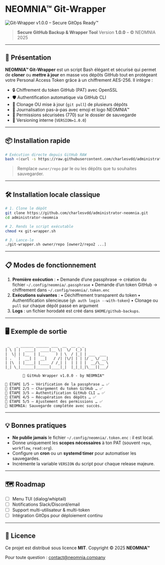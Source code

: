# NEOMNIA™ Git-Wrapper

![Git-Wrapper v1.0.0 – Secure GitOps Ready™](https://img.shields.io/badge/Git--Wrapper_v1.0.0-Secure_GitOps_Ready%E2%84%A2-blue)

> **Secure GitHub Backup & Wrapper Tool**
> Version **1.0.0** – © NEOMNIA 2025

---

## 🚀 Présentation

**NEOMNIA™ Git-Wrapper** est un script Bash élégant et sécurisé qui permet de **cloner** ou **mettre à jour** en masse vos dépôts GitHub tout en protégeant votre Personal Access Token grâce à un chiffrement AES-256. Il intègre :

* 🔒 Chiffrement du token GitHub (PAT) avec OpenSSL
* 🛡️ Authentification automatique via GitHub CLI
* 📁 Clonage OU mise à jour (`git pull`) de plusieurs dépôts
* 🧾 Journalisation pas-à-pas avec emoji et logo NEOMNIA™
* 🔐 Permissions sécurisées (770) sur le dossier de sauvegarde
* 🔢 Versioning interne (`VERSION=1.0.0`)

---

## 📦 Installation rapide

```bash
# Exécution directe depuis GitHub RAW
bash <(curl -s https://raw.githubusercontent.com/charlesvdd/administrator-neomnia/main/setup_venv.sh) owner/repo [owner2/repo2 ...]
```

> Remplace `owner/repo` par le ou les dépôts que tu souhaites sauvegarder.

---

## 🛠️ Installation locale classique

```bash
# 1. Clone le dépôt
git clone https://github.com/charlesvdd/administrator-neomnia.git
cd administrator-neomnia

# 2. Rends le script exécutable
chmod +x git-wrapper.sh

# 3. Lance-le
./git-wrapper.sh owner/repo [owner2/repo2 ...]
```

---

## 📋 Modes de fonctionnement

1. **Première exécution** :
   • Demande d’une passphrase → création du fichier `~/.config/neomnia/.passphrase`
   • Demande d’un token GitHub → chiffrement dans `~/.config/neomnia/.token.enc`
2. **Exécutions suivantes** :
   • Déchiffrement transparent du token
   • Authentification silencieuse (`gh auth login --with-token`)
   • Clonage ou `pull` sur chaque dépôt passé en argument
3. **Logs** : un fichier horodaté est créé dans `$HOME/github-backups`.

---

## 🖥️ Exemple de sortie

```
 _   _ ______ ______ ___  __  __ _ _           
| \ | |  ____|  ____|__ \|  \/  (_) |          
|  \| | |__  | |__     ) | \  / |_| | ___  ___ 
| . ` |  __| |  __|   / /| |\/| | | |/ _ \/ __|
| |\  | |____| |____ / /_| |  | | | |  __/\__ \
|_| \_|______|______|____|_|  |_|_|_|\___||___/

        🚀 GitHub Wrapper v1.0.0 - by NEOMNIA™

🧩 ÉTAPE 1/5 – Vérification de la passphrase … ✅
🧩 ÉTAPE 2/5 – Chargement du token GitHub … ✅
🧩 ÉTAPE 3/5 – Authentification GitHub CLI … ✅
🧩 ÉTAPE 4/5 – Récupération des dépôts … ✅
🧩 ÉTAPE 5/5 – Ajustement des permissions … ✅
🎉 NEOMNIA: Sauvegarde complétée avec succès.
```

---

## 💡 Bonnes pratiques

* **Ne publie jamais** le fichier `~/.config/neomnia/.token.enc` : il est local.
* Donne uniquement les **scopes nécessaires** à ton PAT (souvent `repo`, `workflow`, `read:org`).
* Configure un **cron** ou un **systemd timer** pour automatiser les sauvegardes.
* Incrémente la variable `VERSION` du script pour chaque release majeure.

---

## 🗺️ Roadmap

* [ ] Menu TUI (dialog/whiptail)
* [ ] Notifications Slack/Discord/email
* [ ] Support multi-utilisateur & multi-token
* [ ] Intégration GitOps pour déploiement continu

---

## 📜 Licence

Ce projet est distribué sous licence **MIT**.
Copyright © 2025 **NEOMNIA™**

Pour toute question : [contact@neomnia.company](mailto:contact@neomnia.net)

